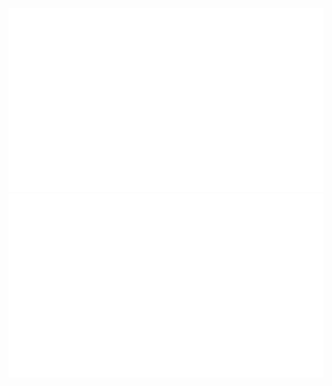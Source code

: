 ![](https://raw.githubusercontent.com/jcapona/github-stats/master/generated/overview.svg#gh-light-mode-only)  ![](https://raw.githubusercontent.com/jcapona/github-stats/master/generated/languages.svg#gh-light-mode-only)

